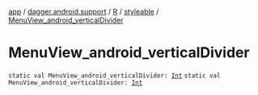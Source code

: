 [app](../../../index.md) / [dagger.android.support](../../index.md) / [R](../index.md) / [styleable](index.md) / [MenuView_android_verticalDivider](./-menu-view_android_vertical-divider.md)

# MenuView_android_verticalDivider

`static val MenuView_android_verticalDivider: `[`Int`](https://kotlinlang.org/api/latest/jvm/stdlib/kotlin/-int/index.html)
`static val MenuView_android_verticalDivider: `[`Int`](https://kotlinlang.org/api/latest/jvm/stdlib/kotlin/-int/index.html)